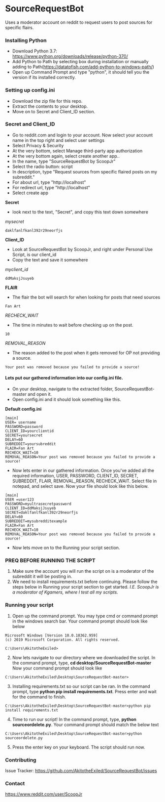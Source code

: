 # SourceRequestBot
Uses a moderator account on reddit to request users to post sources for specific flairs.

### Installing Python
* Download Python 3.7: https://www.python.org/downloads/release/python-370/
* Add Python to Path by selecting box during installation or manually adding to Path(https://datatofish.com/add-python-to-windows-path/)
* Open up Command Prompt and type "python", it should tell you the version if its installed correctly.

### Setting up config.ini
* Download the zip file for this repo.
* Extract the contents to your desktop.
* Move on to Secret and Client_ID section.

### Secret and Client_ID
* Go to reddit.com and login to your account. Now select your account name in the top right and select user settings
* Select Privacy & Security
* At the very bottom, select Manage third-party app authorization
* At the very bottom again, select create another app..
* In the name, type "SourceRequestBot by ScoopJr"
* Select the radio button: script
* In description, type "Request sources from specific flaired posts on my subreddit."
* For about url, type "http://localhost"
* For redirect url, type "http://localhost"
* Select create app

**Secret**
* look next to the text, "Secret", and copy this text down somewhere

*mysecret*
```
daklfanlfkanl392r29neorfjs
```

**Client_ID**
* Look at SourceRequestBot by ScoopJr, and right under Personal Use Script, is our client_id
* Copy the text and save it somewhere

*myclient_id*
```
ddMaksjJsuyeb
```

**FLAIR**
* The flair the bot will search for when looking for posts that need sources
```
Fan Art
```

*RECHECK_WAIT*
* The time in minutes to wait before checking up on the post.
```
10
```

*REMOVAL_REASON*
* The reason added to the post when it gets removed for OP not providing a source.
```
Your post was removed because you failed to provide a source!
```

#### Lets put our gathered information into our config.ini file.
* On your desktop, navigate to the extracted folder, SourceRequestBot-master and open it. 
* Open config.ini and it should look something like this.

**Default config.ini**

```
[main]
USER= username
PASSWORD=password
CLIENT_ID=yourclientid
SECRET=yoursecret
DELAY=60
SUBREDDIT=yoursubreddit
FLAIR=Fan Art
RECHECK_WAIT=10
REMOVAL_REASON=Your post was removed because you failed to provide a source!
```

* Now lets enter in our gathered information.  Once you've added all the required information, USER, PASSWORD, CLIENT_ID, SECRET, SUBREDDIT, FLAIR, REMOVAL_REASON, RECHECK_WAIT.  Select file in notepad, and select save.  Now your file should look like this below.

```
[main]
USER =user123
PASSWORD=myultrasecretpassword
CLIENT_ID=ddMaksjJsuyeb
SECRET=daklfanlfkanl392r29neorfjs
DELAY=60
SUBREDDIT=mysubredditexample
FLAIR=Fan Art
RECHECK_WAIT=10
REMOVAL_REASON=Your post was removed because you failed to provide a source!
```
* Now lets move on to the Running your script section.

### PREQ BEFORE RUNNING THE SCRIPT
1. Make sure the account you will run the script on is a moderator of the subreddit it will be posting in.
2. We need to install requirements.txt before continuing.  Please follow the steps below in Running your script section to get started.
*I.E. ScoopJr is a moderator of Kgamers, where I test all my scripts.*

### Running your script
1. Open up the command prompt.  You may type cmd or command prompt in the windows search bar.  Your command prompt should look like below
```
Microsoft Windows [Version 10.0.18362.959]
(c) 2019 Microsoft Corporation. All rights reserved.

C:\Users\AkitotheExiled>

```
2. Now lets navigate to our directory where we downloaded the script.  In the command prompt, type, **cd desktop/SourceRequestBot-master** Now your command prompt should look like
```
C:\Users\AkitotheExiled\Desktop\SourceRequestBot-master>
```

3. Installing requirements.txt so our script can be ran.  In the command prompt, type **python pip install requirements.txt**.  Press enter and wait for the command to finish.  
```
C:\Users\AkitotheExiled\Desktop\SourceRequestBot-master>python pip install requirements.txt
```
4. Time to run our script!  In the command prompt, type, **python sourceordelete.py**.  Your command prompt should match the below text

```
C:\Users\AkitotheExiled\Desktop\SourceRequestBot-master>python sourceordelete.py
```
5. Press the enter key on your keyboard.  The script should run now.


### Contributing
Issue Tracker: https://github.com/AkitotheExiled/SourceRequestBot/issues

### Contact
https://www.reddit.com/user/ScoopJr

